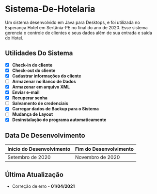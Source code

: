 # Sistema-De-Hotelaria
Um sistema desenvolvido em Java para Desktops, e foi utilizada no Esperança Hotel em Sertânia-PE no final do ano de 2020. Esse sistema gerencia o controle de clientes e seus dados além de sua entrada e saída do Hotel.
## Utilidades Do Sistema

- [x] **Check-in do cliente**
- [x] **Check-out do cliente**
- [x] **Cadastrar informações do cliente**
- [ ] **Armazenar no Banco de Dados**
- [x] **Armazenar em arquivo XML**
- [x] **Enviar e-mail**
- [x] **Recuperar senha**
- [ ] **Salvamento de credenciais**
- [x] **Carregar dados de Backup para o Sistema**
- [ ] **Mudança de Layout**
- [x] **Desinstalação do programa automaticamente**

## Data De Desenvolvimento
|Inicio do Desenvolvimento|Fim do Desenvolvimento|
|-------------------------|----------------------|
|    Setembro de 2020     |    Novembro de 2020  |
## Última Atualização
- Correção de erro - **01/04/2021**
